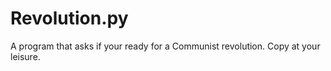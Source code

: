 # Revolution.py
A program that asks if your ready for a Communist revolution. Copy at your leisure.
